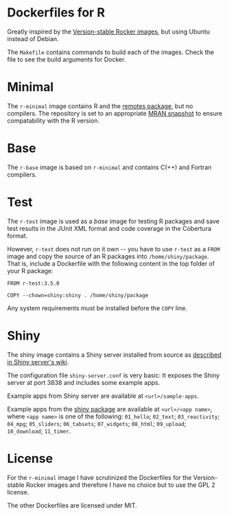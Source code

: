 Dockerfiles for R
=================

Greatly inspired by the [Version-stable Rocker images](https://github.com/rocker-org/rocker-versioned), but using Ubuntu instead of Debian.

The `Makefile` contains commands to build each of the images.
Check the file to see the build arguments for Docker.


# Minimal

The `r-minimal` image contains R and the [remotes package](https://cran.r-project.org/package=remotes), but no compilers.
The repository is set to an appropriate [MRAN snapshot](https://mran.microsoft.com/documents/rro/reproducibility#snapshot) to ensure compatability with the R version.


# Base

The `r-base` image is based on `r-minimal` and contains C(++) and Fortran compilers.


# Test

The `r-test` image is used as a *base* image for testing R packages and save test results in the JUnit XML format and code coverage in the Cobertura format. 

However, `r-test` does not run on it own -- you have to use `r-test` as a `FROM` image and copy the source of an R packages into `/home/shiny/package`. That is, include a Dockerfile with the following content in the top folder of your R package:

    FROM r-test:3.5.0

    COPY --chown=shiny:shiny . /home/shiny/package

Any system requirements must be installed before the `COPY` line.


# Shiny

The shiny image contains a Shiny server installed from source as [described in Shiny server's wiki](https://github.com/rstudio/shiny-server/wiki/Building-Shiny-Server-from-Source).

The configuration file `shiny-server.conf` is very basic:
It exposes the Shiny server at port 3838 and includes some example apps.

Example apps from Shiny server are available at `<url>/sample-apps`.

Example apps from the [shiny package](https://cran.r-project.org/package=shiny) are available at `<url>/<app name>`, where `<app name>` is one of the following: 
`01_hello`; `02_text`; `03_reactivity`; `04_mpg`; `05_sliders`; `06_tabsets`; `07_widgets`; `08_html`; `09_upload`; `10_download`; `11_timer`.


# License

For the `r-minimal` image I have scrutinized the Dockerfiles for the Version-stable Rocker images and therefore I have no choice but to use the GPL 2 license.

The other Dockerfiles are licensed under MIT.

